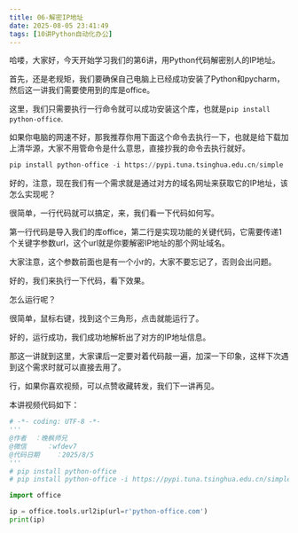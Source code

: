 ```yaml
---
title: 06-解密IP地址
date: 2025-08-05 23:41:49
tags: [10讲Python自动化办公]
---
```

哈喽，大家好，今天开始学习我们的第6讲，用Python代码解密别人的IP地址。

首先，还是老规矩，我们要确保自己电脑上已经成功安装了Python和pycharm，然后这一讲我们需要使用到的库是office。

这里，我们只需要执行一行命令就可以成功安装这个库，也就是`pip install python-office`.

如果你电脑的网速不好，那我推荐你用下面这个命令去执行一下，也就是给下载加上清华源，大家不用管命令是什么意思，直接抄我的命令去执行就好。

```python
pip install python-office -i https://pypi.tuna.tsinghua.edu.cn/simple
```

好的，注意，现在我们有一个需求就是通过对方的域名网址来获取它的IP地址，该怎么实现呢？

很简单，一行代码就可以搞定，来，我们看一下代码如何写。

第一行代码是导入我们的库office，第二行是实现功能的关键代码，它需要传递1个关键字参数url，这个url就是你要解密IP地址的那个网址域名。

大家注意，这个参数前面也是有一个小r的，大家不要忘记了，否则会出问题。

好的，我们来执行一下代码，看下效果。

怎么运行呢？

很简单，鼠标右键，找到这个三角形，点击就能运行了。

好的，运行成功，我们成功地解析出了对方的IP地址信息。

那这一讲就到这里，大家课后一定要对着代码敲一遍，加深一下印象，这样下次遇到这个需求时就可以直接去用了。

行，如果你喜欢视频，可以点赞收藏转发，我们下一讲再见。

本讲视频代码如下：

```python
# -*- coding: UTF-8 -*-
'''
@作者  ：晚枫师兄
@微信     ：wfdev7
@代码日期    ：2025/8/5
'''
# pip install python-office
# pip install python-office -i https://pypi.tuna.tsinghua.edu.cn/simple

import office

ip = office.tools.url2ip(url=r'python-office.com')
print(ip)
```